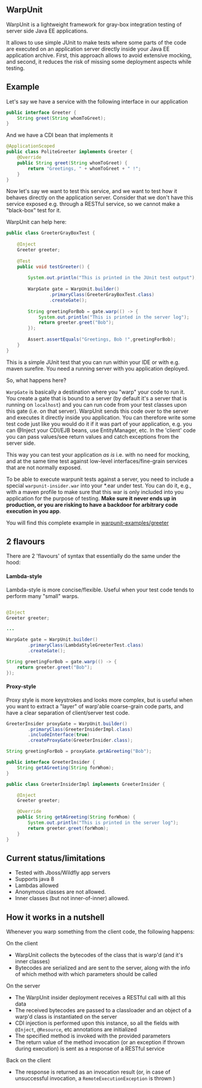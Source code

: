 WarpUnit
--------

WarpUnit is a lightweight framework for gray-box integration testing of server side Java EE applications. 

It allows to use simple JUnit to make tests where some parts of the code are executed on an application server directly inside your Java EE application archive. First, this approach allows to avoid extensive mocking, and second, it reduces the risk of missing some deployment aspects while testing.

## Example

Let's say we have a service with the following interface in our application   

``` java  
public interface Greeter {
    String greet(String whomToGreet);
}
```

And we have a CDI bean that implements it  

``` java 
@ApplicationScoped
public class PoliteGreeter implements Greeter {
    @Override
    public String greet(String whomToGreet) {
        return "Greetings, " + whomToGreet + " !";
    }
}
```
Now let's say we want to test this service, and we want to test how it behaves directly on the application server. 
Consider that we don't have this service exposed e.g. through a RESTful service, so we cannot make a "black-box" test for it. 

WarpUnit can help here:
   
``` java 
public class GreeterGrayBoxTest {
 
    @Inject
    Greeter greeter;
 
    @Test
    public void testGreeter() {
 
        System.out.println("This is printed in the JUnit test output");
 
        WarpGate gate = WarpUnit.builder()
                .primaryClass(GreeterGrayBoxTest.class)
                .createGate();
 
        String greetingForBob = gate.warp(() -> {
            System.out.println("This is printed in the server log");
            return greeter.greet("Bob");
        });
 
        Assert.assertEquals("Greetings, Bob !",greetingForBob);
    }
}
``` 

This is a simple JUnit test that you can run within your IDE or with e.g. maven surefire. You need a running server with you application deployed.

So, what happens here?

`WarpGate` is basically a destination where you "warp" your code to run it. You create a gate that is bound to a server (by default it's a server that is running on `localhost`) and you can run code from your test classes upon this gate (i.e. on that server). WarpUnit sends this code over to the server and executes it directly inside you application. You can therefore write some test code just like you would do it if it was part of your application, e.g. you can @Inject your CDI/EJB beans, use EntityManager, etc. In the 'client' code you can pass values/see return values and catch exceptions from the server side.

This way you can test your application *as is* i.e. with no need for mocking, and at the same time test against low-level interfaces/fine-grain services that are not normally exposed.

To be able to execute warpunit tests against a server, you need to include a special `warpunit-insider.war` into your \*.ear under test. You can do it, e.g., with a maven profile to make sure that this war is only included into you application for the purpose of testing. **Make sure it never ends up in production, or you are risking to have a backdoor for arbitrary code execution in you app**.  

You will find this complete example in [warpunit-examples/greeter](https://github.com/dcm4che/WarpUnit/tree/master/warpunit-examples/greeter)

## 2 flavours

There are 2 'flavours' of syntax that essentially do the same under the hood:  

#### Lambda-style 

Lambda-style is more concise/flexible. Useful when your test code tends to perform many "small" warps.  

``` java

@Inject
Greeter greeter;

...

WarpGate gate = WarpUnit.builder()
        .primaryClass(LambdaStyleGreeterTest.class)
        .createGate();

String greetingForBob = gate.warp(() -> {
    return greeter.greet("Bob");
});
``` 


#### Proxy-style

Proxy style is more keystrokes and looks more complex, but is useful when you want to extract a "layer" of warp'able coarse-grain code parts, and have a clear separation of client/server test code.      

``` java
GreeterInsider proxyGate = WarpUnit.builder()
        .primaryClass(GreeterInsiderImpl.class)
        .includeInterface(true)
        .createProxyGate(GreeterInsider.class);

String greetingForBob = proxyGate.getAGreeting("Bob");

```

``` java
public interface GreeterInsider {
    String getAGreeting(String forWhom);
}
```

``` java
public class GreeterInsiderImpl implements GreeterInsider {

    @Inject
    Greeter greeter;

    @Override
    public String getAGreeting(String forWhom) {
        System.out.println("This is printed in the server log");
        return greeter.greet(forWhom);
    }
}
```

## Current status/limitations

- Tested with Jboss/Wildfly app servers
- Supports java 8
- Lambdas allowed
- Anonymous classes are not allowed. 
- Inner classes (but not inner-of-inner) allowed.
  
## How it works in a nutshell

Whenever you warp something from the client code, the following happens:
  
On the client  
  
- WarpUnit collects the bytecodes of the class that is warp'd (and it's inner classes)
- Bytecodes are serialized and are sent to the server, along with the info of which method with which parameters should be called

On the server

- The WarpUnit insider deployment receives a RESTful call with all this data 
- The received bytecodes are passed to a classloader and an object of a warp'd class is instantiated on the server 
- CDI injection is performed upon this instance, so all the fields with `@Inject`, `@Resource`, etc annotations are initialized
- The specified method is invoked with the provided parameters
- The return value of the method invocation (or an exception if thrown during execution) is sent as a response of a RESTful service

Back on the client

- The response is returned as an invocation result (or, in case of unsuccessful invocation, a `RemoteExecutionException` is thrown )
